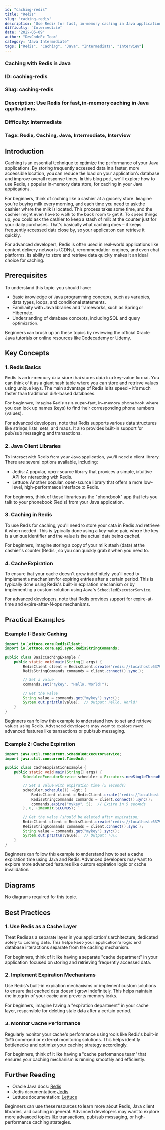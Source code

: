 ```yaml
---
id: "caching-redis"
title: "Redis"
slug: "caching-redis"
description: "Use Redis for fast, in-memory caching in Java applications."
difficulty: "Intermediate"
date: "2025-05-09"
author: "DevCodeEx Team"
category: "Java Intermediate"
tags: ["Redis", "Caching", "Java", "Intermediate", "Interview"]
---
```


### Caching with Redis in Java

### ID: caching-redis
### Slug: caching-redis
### Description: Use Redis for fast, in-memory caching in Java applications.
### Difficulty: Intermediate
### Tags: Redis, Caching, Java, Intermediate, Interview

## Introduction
Caching is an essential technique to optimize the performance of your Java applications. By storing frequently accessed data in a faster, more accessible location, you can reduce the load on your application's database and improve overall response times. In this blog post, we'll explore how to use Redis, a popular in-memory data store, for caching in your Java applications.

For beginners, think of caching like a cashier at a grocery store. Imagine you're buying milk every morning, and each time you need to ask the cashier where the milk is located. This process takes some time, and the cashier might even have to walk to the back room to get it. To speed things up, you could ask the cashier to keep a stash of milk at the counter just for your daily purchases. That's basically what caching does – it keeps frequently accessed data close by, so your application can retrieve it quickly.

For advanced developers, Redis is often used in real-world applications like content delivery networks (CDNs), recommendation engines, and even chat platforms. Its ability to store and retrieve data quickly makes it an ideal choice for caching.

## Prerequisites
To understand this topic, you should have:

* Basic knowledge of Java programming concepts, such as variables, data types, loops, and conditional statements.
* Familiarity with Java libraries and frameworks, such as Spring or Hibernate.
* Understanding of database concepts, including SQL and query optimization.

Beginners can brush up on these topics by reviewing the official Oracle Java tutorials or online resources like Codecademy or Udemy.

## Key Concepts

### 1. Redis Basics
Redis is an in-memory data store that stores data in a key-value format. You can think of it as a giant hash table where you can store and retrieve values using unique keys. The main advantage of Redis is its speed – it's much faster than traditional disk-based databases.

For beginners, imagine Redis as a super-fast, in-memory phonebook where you can look up names (keys) to find their corresponding phone numbers (values).

For advanced developers, note that Redis supports various data structures like strings, lists, sets, and maps. It also provides built-in support for pub/sub messaging and transactions.

### 2. Java Client Libraries
To interact with Redis from your Java application, you'll need a client library. There are several options available, including:

* Jedis: A popular, open-source library that provides a simple, intuitive API for interacting with Redis.
* Lettuce: Another popular, open-source library that offers a more low-level, high-performance interface to Redis.

For beginners, think of these libraries as the "phonebook" app that lets you talk to your phonebook (Redis) from your Java application.

### 3. Caching in Redis
To use Redis for caching, you'll need to store your data in Redis and retrieve it when needed. This is typically done using a key-value pair, where the key is a unique identifier and the value is the actual data being cached.

For beginners, imagine storing a copy of your milk stash (data) at the cashier's counter (Redis), so you can quickly grab it when you need to.

### 4. Cache Expiration
To ensure that your cache doesn't grow indefinitely, you'll need to implement a mechanism for expiring entries after a certain period. This is typically done using Redis's built-in expiration mechanism or by implementing a custom solution using Java's `ScheduledExecutorService`.

For advanced developers, note that Redis provides support for expire-at-time and expire-after-N-ops mechanisms.

## Practical Examples

### Example 1: Basic Caching
```java
import io.lettuce.core.RedisClient;
import io.lettuce.core.api.sync.RedisStringCommands;

public class BasicCachingExample {
    public static void main(String[] args) {
        RedisClient client = RedisClient.create("redis://localhost:6379");
        RedisStringCommands commands = client.connect().sync();

        // Set a value
        commands.set("mykey", "Hello, World!");

        // Get the value
        String value = commands.get("mykey").sync();
        System.out.println(value);  // Output: Hello, World!
    }
}
```
Beginners can follow this example to understand how to set and retrieve values using Redis. Advanced developers may want to explore more advanced features like transactions or pub/sub messaging.

### Example 2: Cache Expiration
```java
import java.util.concurrent.ScheduledExecutorService;
import java.util.concurrent.TimeUnit;

public class CacheExpirationExample {
    public static void main(String[] args) {
        ScheduledExecutorService scheduler = Executors.newSingleThreadScheduledExecutor();

        // Set a value with expiration time (5 seconds)
        scheduler.schedule(() -&gt; {
            RedisClient client = RedisClient.create("redis://localhost:6379");
            RedisStringCommands commands = client.connect().sync();
            commands.expire("mykey", 5);  // Expire in 5 seconds
        }, 0, TimeUnit.SECONDS);

        // Get the value (should be deleted after expiration)
        RedisClient client = RedisClient.create("redis://localhost:6379");
        RedisStringCommands commands = client.connect().sync();
        String value = commands.get("mykey").sync();
        System.out.println(value);  // Output: null
    }
}
```
Beginners can follow this example to understand how to set a cache expiration time using Java and Redis. Advanced developers may want to explore more advanced features like custom expiration logic or cache invalidation.

## Diagrams

No diagrams required for this topic.

## Best Practices

### 1. Use Redis as a Cache Layer
Treat Redis as a separate layer in your application's architecture, dedicated solely to caching data. This helps keep your application's logic and database interactions separate from the caching mechanism.

For beginners, think of it like having a separate "cache department" in your application, focused on storing and retrieving frequently accessed data.

### 2. Implement Expiration Mechanisms
Use Redis's built-in expiration mechanisms or implement custom solutions to ensure that cached data doesn't grow indefinitely. This helps maintain the integrity of your cache and prevents memory leaks.

For beginners, imagine having a "expiration department" in your cache layer, responsible for deleting stale data after a certain period.

### 3. Monitor Cache Performance
Regularly monitor your cache's performance using tools like Redis's built-in `INFO` command or external monitoring solutions. This helps identify bottlenecks and optimize your caching strategy accordingly.

For beginners, think of it like having a "cache performance team" that ensures your caching mechanism is running smoothly and efficiently.

## Further Reading

* Oracle Java docs: [Redis](https://docs.oracle.com/javase/8/docs/api/index.html?redis/package-summary.html)
* Jedis documentation: [Jedis](https://lettuce.io/Jedis/)
* Lettuce documentation: [Lettuce](https://lettuce.io/Lettuce/)

Beginners can use these resources to learn more about Redis, Java client libraries, and caching in general. Advanced developers may want to explore more advanced topics like transactions, pub/sub messaging, or high-performance caching strategies.